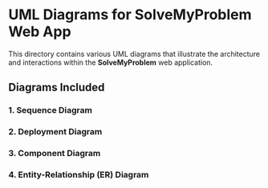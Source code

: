 # UML Diagrams for SolveMyProblem Web App

This directory contains various UML diagrams that illustrate the architecture and interactions within the **SolveMyProblem** web application.

## Diagrams Included

### 1. Sequence Diagram

### 2. Deployment Diagram

### 3. Component Diagram

### 4. Entity-Relationship (ER) Diagram

